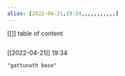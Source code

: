 ```yaml
---
alias: [2022-04-21,19:34,,,,,,,,,,,]
---
```

[[]]
table of content
```toc
```

[[2022-04-21]] 19:34

```query
"gattunath bose"
```